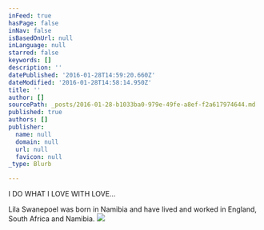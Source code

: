 ```yaml
---
inFeed: true
hasPage: false
inNav: false
isBasedOnUrl: null
inLanguage: null
starred: false
keywords: []
description: ''
datePublished: '2016-01-28T14:59:20.660Z'
dateModified: '2016-01-28T14:58:14.950Z'
title: ''
author: []
sourcePath: _posts/2016-01-28-b1033ba0-979e-49fe-a8ef-f2a617974644.md
published: true
authors: []
publisher:
  name: null
  domain: null
  url: null
  favicon: null
_type: Blurb

---
```

I DO WHAT I LOVE WITH LOVE...

Lila
Swanepoel was born in Namibia and have lived and worked in England, South Africa and Namibia.
![](https://the-grid-user-content.s3-us-west-2.amazonaws.com/9009fc38-380b-4b2c-8755-51a298353295.jpg)